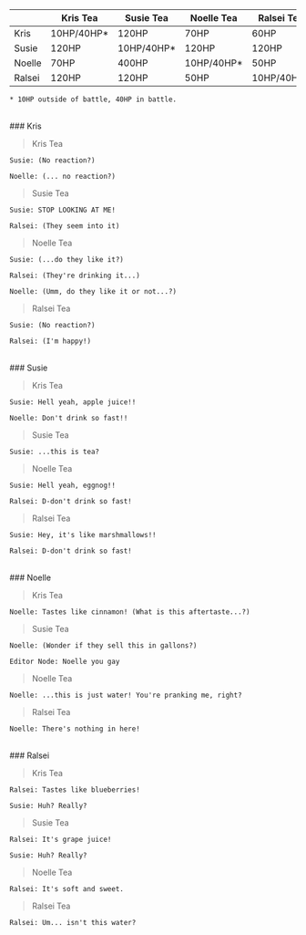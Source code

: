 
| | Kris Tea | Susie Tea | Noelle Tea  | Ralsei Tea |  
|---|---|---|---|---|
| Kris | 10HP/40HP*   | 120HP  | 70HP  | 60HP  |   
| Susie | 120HP  | 10HP/40HP*  | 120HP  | 120HP  |   
| Noelle | 70HP  | 400HP  | 10HP/40HP*  | 50HP  |   
| Ralsei | 120HP  | 120HP  | 50HP | 10HP/40HP*  |   

	* 10HP outside of battle, 40HP in battle.

<br>
### Kris

> Kris Tea

```
Susie: (No reaction?)

Noelle: (... no reaction?)
```

>Susie Tea

```
Susie: STOP LOOKING AT ME!

Ralsei: (They seem into it)
```

> Noelle Tea

```
Susie: (...do they like it?)

Ralsei: (They're drinking it...)

Noelle: (Umm, do they like it or not...?)
```

> Ralsei Tea

```
Susie: (No reaction?)

Ralsei: (I'm happy!)
```


<br>
### Susie

> Kris Tea

```
Susie: Hell yeah, apple juice!!

Noelle: Don't drink so fast!!
```

>Susie Tea

```
Susie: ...this is tea?
```

> Noelle Tea

```
Susie: Hell yeah, eggnog!!

Ralsei: D-don't drink so fast!
```

> Ralsei Tea

```
Susie: Hey, it's like marshmallows!!

Ralsei: D-don't drink so fast!
```


<br>
### Noelle

> Kris Tea

```
Noelle: Tastes like cinnamon! (What is this aftertaste...?)
```

>Susie Tea

```
Noelle: (Wonder if they sell this in gallons?)
```
	Editor Node: Noelle you gay

> Noelle Tea

```
Noelle: ...this is just water! You're pranking me, right?
```

> Ralsei Tea

```
Noelle: There's nothing in here!
```


<br>
### Ralsei

> Kris Tea

```
Ralsei: Tastes like blueberries!

Susie: Huh? Really?
```

>Susie Tea

```
Ralsei: It's grape juice! 

Susie: Huh? Really?
```

> Noelle Tea

```
Ralsei: It's soft and sweet.
```

> Ralsei Tea

```
Ralsei: Um... isn't this water?
```